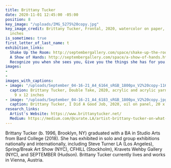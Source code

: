 ```yaml
---
title: Brittany Tucker
date: 2020-11-01 12:45:00 -05:00
position: 8
key_image: "/uploads/IMG_5275%20copy.jpg"
key_image_credit: Brittany Tucker, Frontal, 2020, watercolor on paper, 39.5 x 27.5
  inches
is_sometimes: true
first_letter_of_last_name: t
exhibition_links:
  Shake Up the Room: http://septembergallery.com/space/shake-up-the-room.html
  A Show of Hands: http://septembergallery.com/space/a-show-of-hands.html
  Recognize you when she sees you, Give you the things she has for you.: http://septembergallery.com/space/recognize-you-when-she-sees-you-give-you-the-thing-she-has-for-you.html
images:
- 
- 
images_with_captions:
- image: "/uploads/September_04-16-21_A4_6164_sRGB_1800px_V2%20copy-116660.jpg"
  caption: Brittany Tucker, Double Take, 2020, acrylic and acrylic yarn on canvas,
    9 x 12 inches
- image: "/uploads/September_04-16-21_A4_6183_sRGB_1800px_V2%20copy.jpg"
  caption: Brittany Tucker, I Did A Good Job, 2020, oil on panel, 20 x 24 inches
research_links:
  Artist's Website: https://www.brittanytucker.net/
  Medium: https://medium.com/@curate.LA/artist-brittany-tucker-on-what-comes-after-representation-44f3ce6328d5
---
```


Brittany Tucker (b. 1996, Brooklyn, NY) graduated with a BA in Studio Arts from Bard College (2018). She has exhibited in solo and group exhibitions nationally and internationally, including Steve Turner LA (Los Angeles), Spring/Break Art Show (NYC), CFHILL (Stockholm), Kravets Wehby Gallery (NYC), and SEPTEMBER (Hudson). Brittany Tucker currently lives and works in Vienna, Austria.
